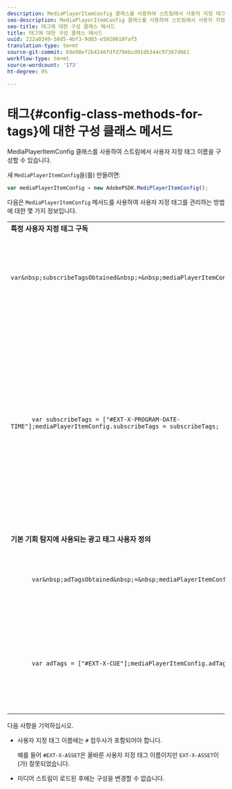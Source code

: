 ```yaml
---
description: MediaPlayerItemConfig 클래스를 사용하여 스트림에서 사용자 지정 태그 이름을 구성할 수 있습니다.
seo-description: MediaPlayerItemConfig 클래스를 사용하여 스트림에서 사용자 지정 태그 이름을 구성할 수 있습니다.
seo-title: 태그에 대한 구성 클래스 메서드
title: 태그에 대한 구성 클래스 메서드
uuid: 222a0349-58d5-4bf3-9d03-e5920610faf5
translation-type: tm+mt
source-git-commit: b9e98ef2b4246fdfd79ebcd91db344c97367d661
workflow-type: tm+mt
source-wordcount: '173'
ht-degree: 0%

---
```



# 태그{#config-class-methods-for-tags}에 대한 구성 클래스 메서드

MediaPlayerItemConfig 클래스를 사용하여 스트림에서 사용자 지정 태그 이름을 구성할 수 있습니다.

새 `MediaPlayerItemConfig`을(를) 만들려면:

```js
var mediaPlayerItemConfig = new AdobePSDK.MediPlayerItemConfig();
```

다음은 `MediaPlayerItemConfig` 메서드를 사용하여 사용자 지정 태그를 관리하는 방법에 대한 몇 가지 정보입니다.

<table id="table_0AC0973497144DDAB05726E3F031ACD1"> 
 <tbody> 
  <tr> 
   <td colname="col1"> <b>특정 사용자 지정 태그 구독</b> </td> 
   <td colname="col2"> </td> 
  </tr> 
  <tr> 
   <td colname="col1"> 
    <code class="syntax javascript">
      var&amp;nbsp;subscribeTagsObtained&amp;nbsp;=&amp;nbsp;mediaPlayerItemConfig.subscribeTags;
    </code> </td> 
   <td colname="col2"> <p>가입된 태그의 현재 목록을 검색합니다. </p> </td> 
  </tr> 
  <tr> 
   <td colname="col1"> 
    <code class="syntax javascript">
      var&nbsp;subscribeTags&nbsp;=&nbsp;["#EXT-X-PROGRAM-DATE-TIME"];mediaPlayerItemConfig.subscribeTags&nbsp;=&nbsp;subscribeTags;
    </code> </td> 
   <td colname="col2"> <p>애플리케이션에 노출된 구독 태그의 목록을 설정합니다. </p> <p>또한 애플리케이션은 <span class="codeph"> adTags </span>를 통해 전송되는 모든 태그에 자동으로 구독됩니다. </p> </td> 
  </tr> 
  <tr> 
   <td colname="col1"> <b>기본 기회 탐지에 사용되는 광고 태그 사용자 정의  </b> </td> 
   <td colname="col2"> </td> 
  </tr> 
  <tr> 
   <td colname="col1"> 
    <code class="syntax javascript">
      var&amp;nbsp;adTagsObtained&amp;nbsp;=&amp;nbsp;mediaPlayerItemConfig.adTags; 
    </code> </td> 
   <td colname="col2"> <p>광고 태그의 현재 목록을 검색합니다. </p> </td> 
  </tr> 
  <tr> 
   <td colname="col1"> 
    <code class="syntax javascript">
      var&nbsp;adTags&nbsp;=&nbsp;["#EXT-X-CUE"];mediaPlayerItemConfig.adTags&nbsp;=&nbsp;adTags;
    </code> </td> 
   <td colname="col2"> <p>기본 기회 생성기에서 사용할 광고 태그 목록을 설정합니다. </p> </td> 
  </tr> 
 </tbody> 
</table>

다음 사항을 기억하십시오.

* 사용자 지정 태그 이름에는 `#` 접두사가 포함되어야 합니다.

   예를 들어 `#EXT-X-ASSET`은 올바른 사용자 지정 태그 이름이지만 `EXT-X-ASSET`이(가) 잘못되었습니다.

* 미디어 스트림이 로드된 후에는 구성을 변경할 수 없습니다.

